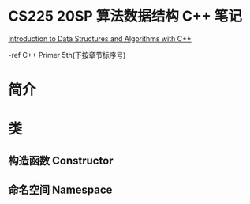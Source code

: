 # CS225 20SP 算法数据结构 C++ 笔记

[Introduction to Data Structures and Algorithms with C++](https://courses.engr.illinois.edu/cs225/sp2022/)

-ref C++ Primer 5th(下按章节标序号)

# 简介

# 类

## 构造函数 Constructor

## 命名空间 Namespace
